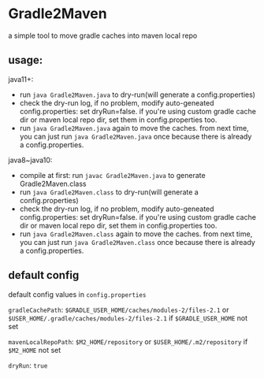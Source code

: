# Gradle2Maven
a simple tool to move gradle caches into maven local repo

## usage: 
java11+:
- run `java Gradle2Maven.java` to dry-run(will generate a config.properties)
- check the dry-run log, if no problem, modify auto-geneated config.properties: set dryRun=false. if you're using custom gradle cache dir or maven local repo dir, set them in config.properties too.
- run `java Gradle2Maven.java` again to move the caches.
from next time, you can just run `java Gradle2Maven.java` once because there is already a config.properties.

java8~java10:
- compile at first: run `javac Gradle2Maven.java` to generate Gradle2Maven.class
- run `java Gradle2Maven.class` to dry-run(will generate a config.properties)
- check the dry-run log, if no problem, modify auto-geneated config.properties: set dryRun=false. if you're using custom gradle cache dir or maven local repo dir, set them in config.properties too.
- run `java Gradle2Maven.class` again to move the caches.
from next time, you can just run `java Gradle2Maven.class` once because there is already a config.properties.

## default config
default config values in `config.properties` 

`gradleCachePath`: `$GRADLE_USER_HOME/caches/modules-2/files-2.1` or `$USER_HOME/.gradle/caches/modules-2/files-2.1` if `$GRADLE_USER_HOME` not set 

`mavenLocalRepoPath`: `$M2_HOME/repository` or `$USER_HOME/.m2/repository` if `$M2_HOME` not set 

`dryRun`: `true`
